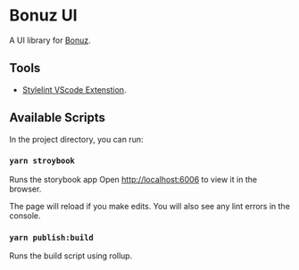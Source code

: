 # Bonuz UI

A UI library for [Bonuz](https://bonuz.market).

## Tools

- [Stylelint VScode Extenstion](https://marketplace.visualstudio.com/items?itemName=stylelint.vscode-stylelint).

## Available Scripts

In the project directory, you can run:

### `yarn stroybook`

Runs the storybook app
Open [http://localhost:6006](http://localhost:6006) to view it in the browser.

The page will reload if you make edits.
You will also see any lint errors in the console.

### `yarn publish:build`

Runs the build script using rollup.
